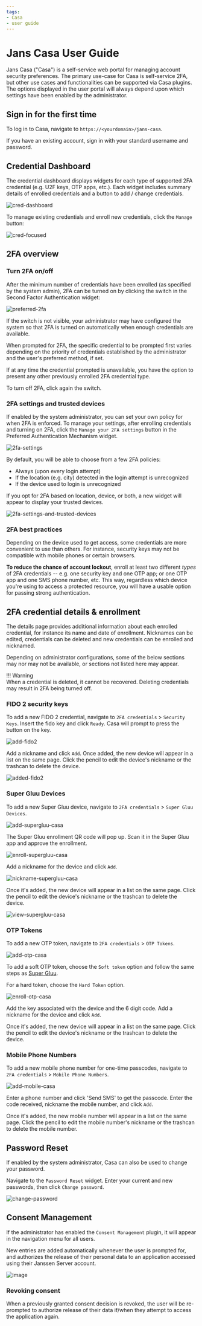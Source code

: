 ```yaml
---
tags:
- Casa
- user guide
---
```


# Jans Casa User Guide

Jans Casa ("Casa") is a self-service web portal for managing account security preferences. The primary use-case for Casa is self-service 2FA, but other use cases and functionalities can be supported via Casa plugins. The options displayed in the user portal will always depend upon which settings have been enabled by the administrator. 

## Sign in for the first time

To log in to Casa, navigate to `https://<yourdomain>/jans-casa`.

If you have an existing account, sign in with your standard username and password.

## Credential Dashboard

The credential dashboard displays widgets for each type of supported 2FA credential (e.g. U2F keys, OTP apps, etc.). Each widget includes summary details of enrolled credentials and a button to add / change credentials.

![cred-dashboard](../assets/casa/dashboard-no-creds-enrolled.png)

To manage existing credentials and enroll new credentials, click the `Manage` button: 

![cred-focused](../assets/casa/manage-highlighted.png)

## 2FA overview

### Turn 2FA on/off

After the minimum number of credentials have been enrolled (as specified by the system admin), 2FA can be turned on by clicking the switch in the Second Factor Authentication widget: 

![preferred-2fa](../assets/casa/preferred.png)

If the switch is not visible, your administrator may have configured the system so that 2FA is turned on automatically when enough credentials are available.

When prompted for 2FA, the specific credential to be prompted first varies depending on the priority of credentials established by the administrator and the user's preferred method, if set.

If at any time the credential prompted is unavailable, you have the option to present any other previously enrolled 2FA credential type.

To turn off 2FA, click again the switch. 

### 2FA settings and trusted devices

If enabled by the system administrator, you can set your own policy for when 2FA is enforced. To manage your settings, after enrolling credentials and turning on 2FA, click the `Manage your 2FA settings` button in the Preferred Authentication Mechanism widget. 

![2fa-settings](../assets/casa/user-facing-2fa-settings.png)

By default, you will be able to choose from a few 2FA policies:

- Always (upon every login attempt)
- If the location (e.g. city) detected in the login attempt is unrecognized
- If the device used to login is unrecognized

If you opt for 2FA based on location, device, or both, a new widget will appear to display your trusted devices. 

![2fa-settings-and-trusted-devices](../assets/casa/2fa-settings-trusted-devices.png)

### 2FA best practices

Depending on the device used to get access, some credentials are more convenient to use than others. For instance, security keys may not be compatible with mobile phones or certain browsers.

**To reduce the chance of account lockout**, enroll at least two different _types_ of 2FA credentials -- e.g. one security key and one OTP app; or one OTP app and one SMS phone number, etc. This way, regardless which device you're using to access a protected resource, you will have a usable option for passing strong authentication. 


## 2FA credential details & enrollment

The details page provides additional information about each enrolled credential, for instance its name and date of enrollment. Nicknames can be edited, credentials can be deleted and new credentials can be enrolled and nicknamed. 

Depending on administrator configurations, some of the below sections may nor may not be available, or sections not listed here may appear.

!!! Warning  
    When a credential is deleted, it cannot be recovered. Deleting credentials may result in 2FA being turned off. 

### FIDO 2 security keys

To add a new FIDO 2 credential, navigate to `2FA credentials` > `Security Keys`. Insert the fido key and click `Ready`. Casa will prompt to press the button on the key.

![add-fido2](../assets/casa/add-fido2.png)

Add a nickname and click `Add`. Once added, the new device will appear in a list on the same page. Click the pencil to edit the device's nickname or the trashcan to delete the device.

![added-fido2](../assets/casa/view-fido2.png)

### Super Gluu Devices

To add a new Super Gluu device, navigate to `2FA credentials` > `Super Gluu Devices`.

![add-supergluu-casa](../assets/casa/add-supergluu-casa.png)

The Super Gluu enrollment QR code will pop up. Scan it in the Super Gluu app and approve the enrollment.

![enroll-supergluu-casa](../assets/casa/enroll-supergluu-casa.png)

Add a nickname for the device and click `Add`.

![nickname-supergluu-casa](../assets/casa/nickname-supergluu-casa.png)

Once it's added, the new device will appear in a list on the same page. Click the pencil to edit the device's nickname or the trashcan to delete the device.

![view-supergluu-casa](../assets/casa/view-supergluu-casa.png)

### OTP Tokens

To add a new OTP token, navigate to `2FA credentials` > `OTP Tokens`.

![add-otp-casa](../assets/casa/add-otp-casa.png)

To add a soft OTP token, choose the `Soft token` option and follow the same steps as [Super Gluu](#super-gluu-devices).

For a hard token, choose the `Hard Token` option.

![enroll-otp-casa](../assets/casa/enroll-otp-casa.png)

Add the key associated with the device and the 6 digit code. Add a nickname for the device and click `Add`.

Once it's added, the new device will appear in a list on the same page. Click the pencil to edit the device's nickname or the trashcan to delete the device.
    
### Mobile Phone Numbers

To add a new mobile phone number for one-time passcodes, navigate to `2FA credentials` > `Mobile Phone Numbers`.

![add-mobile-casa](../assets/casa/add-mobile-casa.png)

Enter a phone number and click 'Send SMS' to get the passcode. Enter the code received, nickname the mobile number, and click `Add`.

Once it's added, the new mobile number will appear in a list on the same page. Click the pencil to edit the mobile number's nickname or the trashcan to delete the mobile number.
    
## Password Reset

If enabled by the system administrator, Casa can also be used to change your password. 

Navigate to the `Password Reset` widget. Enter your current and new passwords, then click `Change password`.

![change-password](../assets/casa/password-reset-casa.png)

## Consent Management

If the administrator has enabled the `Consent Management` plugin, it will appear in the navigation menu for all users. 

New entries are added automatically whenever the user is prompted for, and authorizes the release of their personal data to an application accessed using their Janssen Server account.   

![image](https://user-images.githubusercontent.com/5271048/53795147-f5e7d900-3ef6-11e9-9907-ee4c2be2516f.png)

### Revoking consent
When a previously granted consent decision is revoked, the user will be re-prompted to authorize release of their data if/when they attempt to access the application again. 
